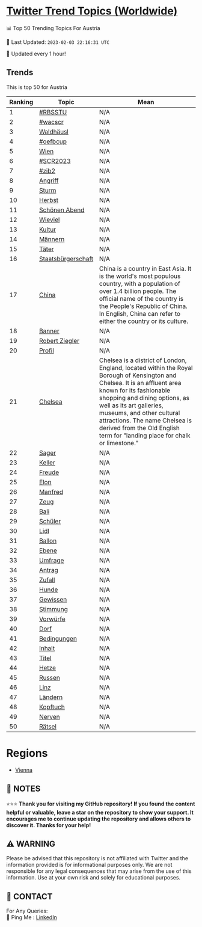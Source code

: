 [Twitter Trend Topics (Worldwide)](https://github.com/ErcinDedeoglu/Twitter-Trend-Topics)
==========


📊 Top 50 Trending Topics For Austria

📆 Last Updated: `2023-02-03 22:16:31 UTC`

🔧 Updated every 1 hour!


## Trends

This is top 50 for Austria

| Ranking | Topic | Mean |
| ------- | ------------ | ------------ |
| 1 | [#RBSSTU](http://twitter.com/search?q=%23RBSSTU) | N/A |
| 2 | [#wacscr](http://twitter.com/search?q=%23wacscr) | N/A |
| 3 | [Waldhäusl](http://twitter.com/search?q=Waldh%c3%a4usl) | N/A |
| 4 | [#oefbcup](http://twitter.com/search?q=%23oefbcup) | N/A |
| 5 | [Wien](http://twitter.com/search?q=Wien) | N/A |
| 6 | [#SCR2023](http://twitter.com/search?q=%23SCR2023) | N/A |
| 7 | [#zib2](http://twitter.com/search?q=%23zib2) | N/A |
| 8 | [Angriff](http://twitter.com/search?q=Angriff) | N/A |
| 9 | [Sturm](http://twitter.com/search?q=Sturm) | N/A |
| 10 | [Herbst](http://twitter.com/search?q=Herbst) | N/A |
| 11 | [Schönen Abend](http://twitter.com/search?q=Sch%c3%b6nen+Abend) | N/A |
| 12 | [Wieviel](http://twitter.com/search?q=Wieviel) | N/A |
| 13 | [Kultur](http://twitter.com/search?q=Kultur) | N/A |
| 14 | [Männern](http://twitter.com/search?q=M%c3%a4nnern) | N/A |
| 15 | [Täter](http://twitter.com/search?q=T%c3%a4ter) | N/A |
| 16 | [Staatsbürgerschaft](http://twitter.com/search?q=Staatsb%c3%bcrgerschaft) | N/A |
| 17 | [China](http://twitter.com/search?q=China) | China is a country in East Asia. It is the world's most populous country, with a population of over 1.4 billion people. The official name of the country is the People's Republic of China. In English, China can refer to either the country or its culture. |
| 18 | [Banner](http://twitter.com/search?q=Banner) | N/A |
| 19 | [Robert Ziegler](http://twitter.com/search?q=Robert+Ziegler) | N/A |
| 20 | [Profil](http://twitter.com/search?q=Profil) | N/A |
| 21 | [Chelsea](http://twitter.com/search?q=Chelsea) | Chelsea is a district of London, England, located within the Royal Borough of Kensington and Chelsea. It is an affluent area known for its fashionable shopping and dining options, as well as its art galleries, museums, and other cultural attractions. The name Chelsea is derived from the Old English term for "landing place for chalk or limestone." |
| 22 | [Sager](http://twitter.com/search?q=Sager) | N/A |
| 23 | [Keller](http://twitter.com/search?q=Keller) | N/A |
| 24 | [Freude](http://twitter.com/search?q=Freude) | N/A |
| 25 | [Elon](http://twitter.com/search?q=Elon) | N/A |
| 26 | [Manfred](http://twitter.com/search?q=Manfred) | N/A |
| 27 | [Zeug](http://twitter.com/search?q=Zeug) | N/A |
| 28 | [Bali](http://twitter.com/search?q=Bali) | N/A |
| 29 | [Schüler](http://twitter.com/search?q=Sch%c3%bcler) | N/A |
| 30 | [Lidl](http://twitter.com/search?q=Lidl) | N/A |
| 31 | [Ballon](http://twitter.com/search?q=Ballon) | N/A |
| 32 | [Ebene](http://twitter.com/search?q=Ebene) | N/A |
| 33 | [Umfrage](http://twitter.com/search?q=Umfrage) | N/A |
| 34 | [Antrag](http://twitter.com/search?q=Antrag) | N/A |
| 35 | [Zufall](http://twitter.com/search?q=Zufall) | N/A |
| 36 | [Hunde](http://twitter.com/search?q=Hunde) | N/A |
| 37 | [Gewissen](http://twitter.com/search?q=Gewissen) | N/A |
| 38 | [Stimmung](http://twitter.com/search?q=Stimmung) | N/A |
| 39 | [Vorwürfe](http://twitter.com/search?q=Vorw%c3%bcrfe) | N/A |
| 40 | [Dorf](http://twitter.com/search?q=Dorf) | N/A |
| 41 | [Bedingungen](http://twitter.com/search?q=Bedingungen) | N/A |
| 42 | [Inhalt](http://twitter.com/search?q=Inhalt) | N/A |
| 43 | [Titel](http://twitter.com/search?q=Titel) | N/A |
| 44 | [Hetze](http://twitter.com/search?q=Hetze) | N/A |
| 45 | [Russen](http://twitter.com/search?q=Russen) | N/A |
| 46 | [Linz](http://twitter.com/search?q=Linz) | N/A |
| 47 | [Ländern](http://twitter.com/search?q=L%c3%a4ndern) | N/A |
| 48 | [Kopftuch](http://twitter.com/search?q=Kopftuch) | N/A |
| 49 | [Nerven](http://twitter.com/search?q=Nerven) | N/A |
| 50 | [Rätsel](http://twitter.com/search?q=R%c3%a4tsel) | N/A |



# Regions

* [Vienna](</Austria/Vienna.md>)



## 📝 NOTES

⭐⭐⭐ **Thank you for visiting my GitHub repository! If you found the content helpful or valuable, leave a star on the repository to show your support. It encourages me to continue updating the repository and allows others to discover it. Thanks for your help!**


## ⚠️ WARNING

Please be advised that this repository is not affiliated with Twitter and the information provided is for informational purposes only. We are not responsible for any legal consequences that may arise from the use of this information. Use at your own risk and solely for educational purposes.


## 📨 CONTACT

 For Any Queries:  
            🏓 Ping Me : [LinkedIn](https://www.linkedin.com/in/ercindedeoglu/)
